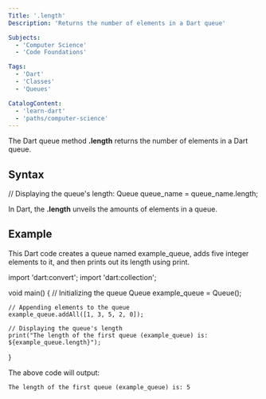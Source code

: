 ```yaml
---
Title: '.length'
Description: 'Returns the number of elements in a Dart queue'

Subjects: 
  - 'Computer Science'
  - 'Code Foundations'

Tags: 
  - 'Dart'
  - 'Classes'
  - 'Queues'

CatalogContent: 
  - 'learn-dart'
  - 'paths/computer-science'
---
```


The Dart queue method **.length** returns the number of elements in a Dart queue.

## Syntax

// Displaying the queue's length:
Queue queue_name = queue_name.length;

In Dart, the **.length** unveils the amounts of elements in a queue.

## Example
This Dart code creates a queue named example_queue, adds five integer elements to it, and then prints out its length using print.

import 'dart:convert';
import 'dart:collection';

void main() 
{
    // Initializing the queue
    Queue<int> example_queue = Queue<int>();

    // Appending elements to the queue
    example_queue.addAll([1, 3, 5, 2, 0]);

    // Displaying the queue's length
    print("The length of the first queue (example_queue) is: ${example_queue.length}");
}

The above code will output:

    The length of the first queue (example_queue) is: 5
